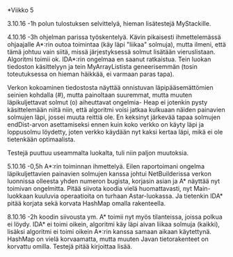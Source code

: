 *Viikko 5

3.10.16
-1h polun tulostuksen selvittelyä, hieman lisätestejä MyStackille. 

4.10.16
-3h ohjelman parissa työskentelyä. Kävin pikaisesti ihmettelemässä ohjaajalle A*:rin outoa toimintaa (käy läpi "liikaa" solmuja), mutta ilmeni, että tämä johtuu vain siitä, missä järjestyksessä solmut lisätään vieruslistaan. Algoritmi toimii ok. IDA*:rin ongelmaa en saanut ratkaistua. Tein luokan tiedoston käsittelyyn ja tein MyArrayListista geneerisemmän (tosin toteutuksessa on hieman häikkää, ei varmaan paras tapa). 

Verkon kokoaminen tiedostosta näyttää onnistuvan läpipääsemättömien seinien kohdalla (#), mutta painoltaan suuremmat, mutta muuten läpikuljettavat solmut (o) aiheuttavat ongelmia- Heap ei jotenkin pysty käsittelemään niitä niin, että algoritmi voisi jatkaa kulkuaan näiden painavien solmujen läpi, jossei muuta reittiä ole. En keksinyt järkevää tapaa solmujen endDist-arvon asettamiseksi ennen kuin koko verkko on käyty läpi ja loppusolmu löydetty, joten verkko käydään nyt kaksi kertaa läpi, mikä ei ole tietenkään optimaalista. 

Testejä puuttuu useammalta luokalta, tuli niin paljon muutoksia. 

5.10.16
-0,5h A*:rin toiminnan ihmettelyä. Eilen raportoimani ongelma läpikuljettavien painavien solmujen kanssa johtui NetBuilderissa verkon luonnissa olleesta yhden numeron bugista, korjasin asian ja A* näyttää nyt toimivan ongelmitta. Pitää siivota koodia vielä huomattavasti, nyt Main-luokkaan kuuluvia operaatioita on turhaan Astar-luokassa. Ja tietenkin IDA* pitää korjata sekä korvata HashMap omalla rakenteella.

8.10.16
-2h koodin siivousta ym. A* toimii nyt myös tilanteissa, joissa polkua ei löydy. IDA* ei toimi oikein, algoritmi käy läpi aivan liikaa solmuja (kaikki), lisäksi algoritmi ei toimi oikein A*:rin kanssa samaan aikaan käytettynä. HashMap on vielä korvaamatta, mutta muuten Javan tietorakenteet on korvattu omilla. Testejä pitää kirjoittaa lisää. 